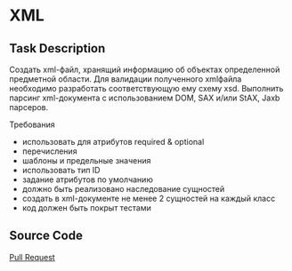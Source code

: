 # XML

## Task Description
Cоздать xml-файл, хранящий информацию об объектах определенной предметной области. Для валидации полученного xmlфайла необходимо разработать соответствующую ему схему xsd. Выполнить парсинг xml-документа с использованием DOM, SAX и/или StAX, Jaxb парсеров.

Требования 
- использовать для атрибутов required & optional
- перечисления
- шаблоны и предельные значения
- использовать тип ID
- задание атрибутов по умолчанию 
- должно быть реализовано наследование сущностей 
- создать в xml-документе не менее 2 сущностей на каждый класс
- код должен быть покрыт тестами 

## Source Code
[Pull Request](https://github.com/Foltrex/XML/pull/1)
